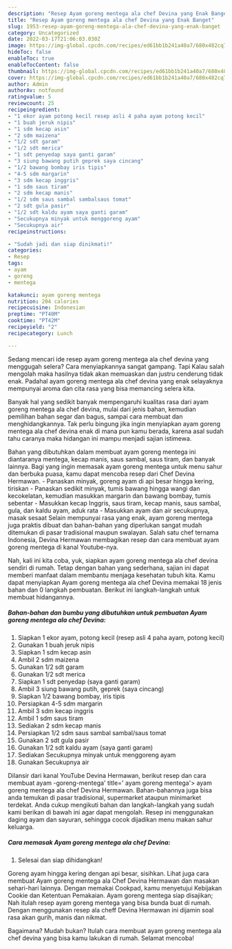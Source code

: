 ```yaml
---
description: "Resep Ayam goreng mentega ala chef Devina yang Enak Banget"
title: "Resep Ayam goreng mentega ala chef Devina yang Enak Banget"
slug: 1953-resep-ayam-goreng-mentega-ala-chef-devina-yang-enak-banget
category: Uncategorized
date: 2022-03-17T21:06:03.030Z
image: https://img-global.cpcdn.com/recipes/ed61bb1b241a40a7/680x482cq70/ayam-goreng-mentega-ala-chef-devina-foto-resep-utama.jpg
hideToc: false
enableToc: true
enableTocContent: false
thumbnail: https://img-global.cpcdn.com/recipes/ed61bb1b241a40a7/680x482cq70/ayam-goreng-mentega-ala-chef-devina-foto-resep-utama.jpg
cover: https://img-global.cpcdn.com/recipes/ed61bb1b241a40a7/680x482cq70/ayam-goreng-mentega-ala-chef-devina-foto-resep-utama.jpg
author: Admin
authorAv: notfound
ratingvalue: 5
reviewcount: 25
recipeingredient:
- "1 ekor ayam potong kecil resep asli 4 paha ayam potong kecil"
- "1 buah jeruk nipis"
- "1 sdm kecap asin"
- "2 sdm maizena"
- "1/2 sdt garam"
- "1/2 sdt merica"
- "1 sdt penyedap saya ganti garam"
- "3 siung bawang putih geprek saya cincang"
- "1/2 bawang bombay iris tipis"
- "4-5 sdm margarin"
- "3 sdm kecap inggris"
- "1 sdm saus tiram"
- "2 sdm kecap manis"
- "1/2 sdm saus sambal sambalsaus tomat"
- "2 sdt gula pasir"
- "1/2 sdt kaldu ayam saya ganti garam"
- "Secukupnya minyak untuk menggoreng ayam"
- "Secukupnya air"
recipeinstructions:

- "Sudah jadi dan siap dinikmati!"
categories:
- Resep
tags:
- ayam
- goreng
- mentega

katakunci: ayam goreng mentega 
nutrition: 204 calories
recipecuisine: Indonesian
preptime: "PT40M"
cooktime: "PT42M"
recipeyield: "2"
recipecategory: Lunch

---
```



Sedang mencari ide resep ayam goreng mentega ala chef devina yang menggugah selera? Cara menyiapkannya sangat gampang. Tapi Kalau salah mengolah maka hasilnya tidak akan memuaskan dan justru cenderung tidak enak. Padahal ayam goreng mentega ala chef devina yang enak selayaknya mempunyai aroma dan cita rasa yang bisa memancing selera kita.


Banyak hal yang sedikit banyak mempengaruhi kualitas rasa dari ayam goreng mentega ala chef devina, mulai dari jenis bahan, kemudian pemilihan bahan segar dan bagus, sampai cara membuat dan menghidangkannya. Tak perlu bingung jika ingin menyiapkan ayam goreng mentega ala chef devina enak di mana pun kamu berada, karena asal sudah tahu caranya maka hidangan ini mampu menjadi sajian istimewa.

Bahan yang dibutuhkan dalam membuat ayam goreng mentega ini diantaranya mentega, kecap manis, saus sambal, saus tiram, dan banyak lainnya. Bagi yang ingin memasak ayam goreng mentega untuk menu sahur dan berbuka puasa, kamu dapat mencoba resep dari Chef Devina Hermawan. - Panaskan minyak, goreng ayam di api besar hingga kering, tiriskan - Panaskan sedikit minyak, tumis bawang hingga wangi dan kecokelatan, kemudian masukkan margarin dan bawang bombay, tumis sebentar - Masukkan kecap Inggris, saus tiram, kecap manis, saus sambal, gula, dan kaldu ayam, aduk rata - Masukkan ayam dan air secukupnya, masak sesaat Selain mempunyai rasa yang enak, ayam goreng mentega juga praktis dibuat dan bahan-bahan yang diperlukan sangat mudah ditemukan di pasar tradisional maupun swalayan. Salah satu chef ternama Indonesia, Devina Hermawan membagikan resep dan cara membuat ayam goreng mentega di kanal Youtube-nya.


Nah, kali ini kita coba, yuk, siapkan ayam goreng mentega ala chef devina sendiri di rumah. Tetap dengan bahan yang sederhana, sajian ini dapat memberi manfaat dalam membantu menjaga kesehatan tubuh kita. Kamu dapat menyiapkan Ayam goreng mentega ala chef Devina memakai 18 jenis bahan dan 0 langkah pembuatan. Berikut ini langkah-langkah untuk membuat hidangannya.

<!--inarticleads1-->

##### Bahan-bahan dan bumbu yang dibutuhkan untuk pembuatan Ayam goreng mentega ala chef Devina:

1. Siapkan 1 ekor ayam, potong kecil (resep asli 4 paha ayam, potong kecil)
1. Gunakan 1 buah jeruk nipis
1. Siapkan 1 sdm kecap asin
1. Ambil 2 sdm maizena
1. Gunakan 1/2 sdt garam
1. Gunakan 1/2 sdt merica
1. Siapkan 1 sdt penyedap (saya ganti garam)
1. Ambil 3 siung bawang putih, geprek (saya cincang)
1. Siapkan 1/2 bawang bombay, iris tipis
1. Persiapkan 4-5 sdm margarin
1. Ambil 3 sdm kecap inggris
1. Ambil 1 sdm saus tiram
1. Sediakan 2 sdm kecap manis
1. Persiapkan 1/2 sdm saus sambal sambal/saus tomat
1. Gunakan 2 sdt gula pasir
1. Gunakan 1/2 sdt kaldu ayam (saya ganti garam)
1. Sediakan Secukupnya minyak untuk menggoreng ayam
1. Gunakan Secukupnya air


Dilansir dari kanal YouTube Devina Hermawan, berikut resep dan cara membuat ayam -goreng-mentega&#39; title=&#39; ayam goreng mentega&#39;&gt; ayam goreng mentega ala chef Devina Hermawan. Bahan-bahannya juga bisa anda temukan di pasar tradisional, supermarket ataupun minimarket terdekat. Anda cukup mengikuti bahan dan langkah-langkah yang sudah kami berikan di bawah ini agar dapat mengolah. Resep ini menggunakan daging ayam dan sayuran, sehingga cocok dijadikan menu makan sahur keluarga. 

<!--inarticleads2-->

##### Cara memasak Ayam goreng mentega ala chef Devina:


1. Selesai dan siap dihidangkan!

Goreng ayam hingga kering dengan api besar, sisihkan. Lihat juga cara membuat Ayam goreng mentega ala Chef Devina Hermawan dan masakan sehari-hari lainnya. Dengan memakai Cookpad, kamu menyetujui Kebijakan Cookie dan Ketentuan Pemakaian. Ayam goreng mentega siap disajikan; Nah itulah resep ayam goreng mentega yang bisa bunda buat di rumah. Dengan menggunakan resep ala cheff Devina Hermawan ini dijamin soal rasa akan gurih, manis dan nikmat. 

Bagaimana? Mudah bukan? Itulah cara membuat ayam goreng mentega ala chef devina yang bisa kamu lakukan di rumah. Selamat mencoba!
